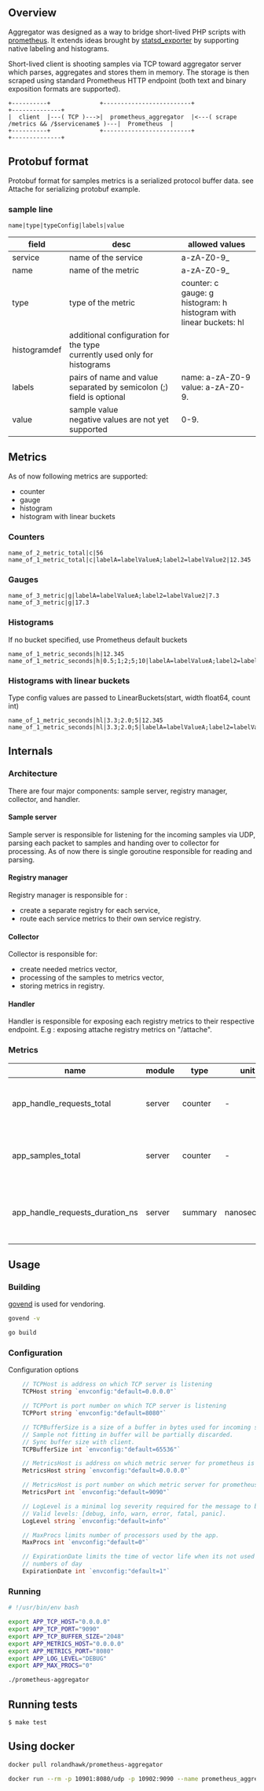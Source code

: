 ## Overview

Aggregator was designed as a way to bridge short-lived PHP scripts with [prometheus](https://github.com/prometheus/prometheus).
It extends ideas brought by [statsd_exporter](https://github.com/prometheus/statsd_exporter) by supporting native labeling and histograms.

Short-lived client is shooting samples via TCP toward aggregator server which parses, aggregates and stores them in memory.
The storage is then scraped using standard Prometheus HTTP endpoint (both text and binary exposition formats are supported).

    +----------+              +-------------------------+                                              +--------------+
    |  client  |---( TCP )--->|  prometheus_aggregator  |<---( scrape /metrics && /$servicename$ )---|  Prometheus  |
    +----------+              +-------------------------+                                              +--------------+

## Protobuf format

Protobuf format for samples metrics is a serialized protocol buffer data. see Attache for serializing protobuf example.

###  sample line

    name|type|typeConfig|labels|value

| field | desc               | allowed values |
|-------|--------------------|----------------|
| service | name of the service | a-zA-Z0-9_ |
| name  | name of the metric | a-zA-Z0-9_ |
| type  | type of the metric | counter: c<br>gauge: g<br>histogram: h<br>histogram with linear buckets: hl |
| histogramdef | additional configuration for the type<br>currently used only for histograms | |
| labels | pairs of name and value separated by semicolon (;)<br>field is optional | name: a-zA-Z0-9<br>value: a-zA-Z0-9. |
| value | sample value<br>negative values are not yet supported | 0-9. |

## Metrics

As of now following metrics are supported:
- counter
- gauge
- histogram
- histogram with linear buckets

### Counters

    name_of_2_metric_total|c|56
    name_of_1_metric_total|c|labelA=labelValueA;label2=labelValue2|12.345

### Gauges

    name_of_3_metric|g|labelA=labelValueA;label2=labelValue2|7.3
    name_of_3_metric|g|17.3

### Histograms

If no bucket specified, use Prometheus default buckets

    name_of_1_metric_seconds|h|12.345
    name_of_1_metric_seconds|h|0.5;1;2;5;10|labelA=labelValueA;label2=labelValue2|12.345
    
### Histograms with linear buckets

Type config values are passed to LinearBuckets(start, width float64, count int)

    name_of_1_metric_seconds|hl|3.3;2.0;5|12.345
    name_of_1_metric_seconds|hl|3.3;2.0;5|labelA=labelValueA;label2=labelValue2|12.345

## Internals

### Architecture

There are four major components: sample server, registry manager, collector, and handler.

#### Sample server

Sample server is responsible for listening for the incoming samples via UDP, parsing each packet to samples and handing over to collector for processing.
As of now there is single goroutine responsible for reading and parsing.

#### Registry manager

Registry manager is responsible for :
- create a separate registry for each service,
- route each service metrics to their own service registry.

#### Collector

Collector is responsible for:
- create needed metrics vector, 
- processing of the samples to metrics vector,
- storing metrics in registry.

#### Handler

Handler is responsible for exposing each registry metrics to their respective endpoint. E.g :
exposing attache registry metrics on "/attache".

### Metrics

| name | module | type | unit | desc |
|------|--------|------|------|------|
| app_handle_requests_total | server | counter | - | Number of request entering server. |
| app_samples_total | server | counter | - | Number of samples entering server. |
| app_handle_requests_duration_ns | server | summary | nanosecond | Time in ns spent on handling single request. |

## Usage

### Building
[govend](https://github.com/govend/govend) is used for vendoring.

```bash
govend -v 

go build
```

### Configuration

Configuration options
```go
    // TCPHost is address on which TCP server is listening
    TCPHost string `envconfig:"default=0.0.0.0"`

    // TCPPort is port number on which TCP server is listening
    TCPPort string `envconfig:"default=8080"`

    // TCPBufferSize is a size of a buffer in bytes used for incoming samples.
    // Sample not fitting in buffer will be partially discarded.
    // Sync buffer size with client.
    TCPBufferSize int `envconfig:"default=65536"`

    // MetricsHost is address on which metric server for prometheus is listening
    MetricsHost string `envconfig:"default=0.0.0.0"`

    // MetricsHost is port number on which metric server for prometheus is listening
    MetricsPort int `envconfig:"default=9090"`

    // LogLevel is a minimal log severity required for the message to be logged.
    // Valid levels: [debug, info, warn, error, fatal, panic].
    LogLevel string `envconfig:"default=info"`

    // MaxProcs limits number of processors used by the app.
    MaxProcs int `envconfig:"default=0"`

    // ExpirationDate limits the time of vector life when its not used
    // numbers of day
    ExpirationDate int `envconfig:"default=1"`
```

### Running
```bash
# !/usr/bin/env bash

export APP_TCP_HOST="0.0.0.0"
export APP_TCP_PORT="9090"
export APP_TCP_BUFFER_SIZE="2048"
export APP_METRICS_HOST="0.0.0.0"
export APP_METRICS_PORT="8080"
export APP_LOG_LEVEL="DEBUG"
export APP_MAX_PROCS="0"

./prometheus-aggregator
```

## Running tests

    $ make test

## Using docker

```bash
docker pull rolandhawk/prometheus-aggregator

docker run --rm -p 10901:8080/udp -p 10902:9090 --name prometheus_aggregator rolandhawk/prometheus-aggregator
```

